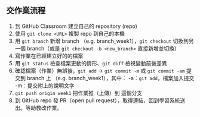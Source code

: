 ## 交作業流程

1. 到 GitHub Classroom 建立自己的 repository (repo)
2. 使用 `git clone <URL>` 複製 repo 到自己的本機
3. 用 `git branch` 新增 branch （e.g. branch_week1），`git checkout` 切換到另一個 branch（或是 `git checkout -b <new_branch>` 直接新增並切換）
4. 寫作業在已經建立好的的檔案
5. 用 `git status` 檢查檔案更動的情形、`git diff` 檢視變動前後差異
6. 確認檔案（作業）無誤後，`git add` -> `git commit -m` 或 `git commit -am` 提交到 branch 上 （e.g. branch_week1），其中：
   -a：`git add`，檔案加入提交
   -m：提交附上的說明文字
7. `git push origin week1` 把作業推（上傳）到 <week1> 這個分支
8. 到 GitHub repo 發 PR（open pull request），取得連結，回到學習系統送出。等助教改作業。

